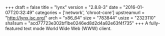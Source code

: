 +++
draft = false
title = "lynx"
version = "2.8.8-3"
date = "2016-01-07T20:32:49"
categories = ['network', 'chroot-core']
upstreamurl = "http://lynx.isc.org/"
arch = "x86_64"
size = "783844"
usize = "2323110"
sha1sum = "acd77723e302bf1be0246ed8d2d4a82e63f4f735"
+++
A fully-featured text mode World Wide Web (WWW) client.
